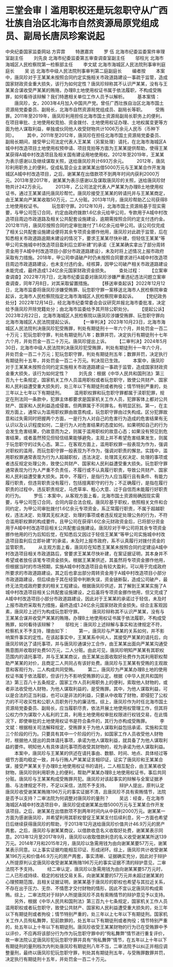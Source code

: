 # 三堂会审丨滥用职权还是玩忽职守从广西壮族自治区北海市自然资源局原党组成员、副局长唐凤珍案说起

中央纪委国家监委网站 方弈霏
　　特邀嘉宾
　　罗 伍 北海市纪委监委案件审理室副主任
　　刘先良 北海市纪委监委第五审查调查室副主任
　　邬柱光 北海市海城区人民检察院第一检察部主任
　　李文斌 北海市海城区人民法院刑事审判庭庭长
　　吴 远 北海市中级人民法院刑事审判第二庭副庭长
　　编者按
　　本案中，唐凤珍对于王某某未按照合同约定实施相关市政道路建设一事疏于监管，造成国家财政资金重大损失，该行为如何定性？唐凤珍辩称其不认识严某某，没有与王某某合谋收受严某某的贿赂，办理B土地使用权证书属于依法履职，不构成受贿罪，如何看待该辩解？我们特邀相关单位工作人员予以解析。
　　基本案情：
　　唐凤珍，女，2003年4月加入中国共产党。曾任广西壮族自治区北海市国土资源局党委委员、副局长，北海市自然资源局党组成员、副局长等职。
　　受贿罪。2011年至2019年，唐凤珍利用担任北海市国土资源局副局长职务上的便利，在项目审批、土地使用权竞拍、资金拨付、土地使用权证办理、土地权属变更等方面为他人谋取利益，单独或伙同他人收受财物共计1006万余元人民币（币种下同）。
　　其中，2011年至2012年，唐凤珍在担任北海市国土资源局党委委员、副局长期间，接受甲公司法定代表人王某某（另案处理）请托，在北海市海城区A城中村改造项目土地使用权预申请、项目竞拍等方面为王某某提供帮助，使得王某某获得A城中村改造项目及相关国有建设用地使用权。2012年至2019年，王某某为表示感谢以及继续谋取关照，送给唐凤珍共计693万余元。
　　2012年，唐凤珍利用职务上的便利，促成私营企业主谢某某出借5000万元与王某某合作开发海城区A城中村改造项目，之后，谢某某在出借款项不到两年时间内获利2000万元。2013年至2017年，谢某某为表示感谢以及谋取唐凤珍的关照，送给唐凤珍财物共计242万余元。
　　2013年，乙公司法定代表人严某某为办理B土地使用权证书，通过王某某请托唐凤珍帮忙。唐凤珍接受王某某的转请托并与王某某商定，由王某某向严某某收取50万元，二人分赃。2013年11月，唐凤珍帮助乙公司获得B土地使用权证书。
　　玩忽职守罪。2012年10月，北海市国土资源局基于现实需要，与甲公司签订合同，约定由政府拨款1.6亿余元给甲公司，专款用于A城中村改造项目周边市政道路及相关公共配套设施建设，逾期需按照合同约定支付违约金。2012年11月，唐凤珍按照合同约定审批拨付了1.6亿余元给甲公司。该公司仅完成了相关公共配套设施建设便将其余专项资金挪作他用，唐凤珍对此疏于监管，后在知悉相关市政道路逾期未建设的情况下，要求王某某尽快补建，但轻信王某某“等甲公司实施城中村改造项目盈利后立即补建”的承诺（王某某确实拿出了部分周转资金用于A城中村改造项目小部分市政道路建设），未及时将上述情况上报市政府采取有力措施。2018年，甲公司申请破产时仍未按照合同要求进行A城中村改造项目周边市政道路建设，也未支付违约金。经核算，因甲公司破产相关市政道路建设未能完成，最终造成1.24亿余元国家财政资金损失。
　　查处过程：
　　【立案审查调查】2022年7月7日，北海市纪委监委对唐凤珍涉嫌严重违纪违法问题立案审查调查，同年7月8日，对其采取留置措施。
　　【移送审查起诉】2022年12月12日，北海市监委将唐凤珍涉嫌受贿罪、玩忽职守罪一案移送北海市人民检察院审查起诉，北海市人民检察院指定北海市海城区人民检察院审查起诉。
　　【党纪政务处分】2022年12月14日，经北海市纪委常委会会议研究并报北海市委批准，决定给予唐凤珍开除党籍处分；由北海市监委给予其开除公职处分。
　　【提起公诉】2023年2月22日，北海市海城区人民检察院以唐凤珍涉嫌受贿罪、玩忽职守罪向北海市海城区人民法院提起公诉。
　　【一审判决】2023年10月23日，北海市海城区人民法院判决唐凤珍犯受贿罪，判处有期徒刑十一年六个月，并处罚金一百二十万元；犯玩忽职守罪，判处有期徒刑八年；数罪并罚，决定执行有期徒刑十七年六个月，并处罚金一百二十万元。唐凤珍提出上诉。
　　【二审判决】2024年5月30日，北海市中级人民法院判决唐凤珍犯受贿罪，判处有期徒刑十一年六个月，并处罚金一百二十万元；犯玩忽职守罪，判处有期徒刑五年；数罪并罚，决定执行有期徒刑十五年，并处罚金一百二十万元。判决现已生效。
　　本案中，唐凤珍对于王某某未按照合同约定实施相关市政道路建设一事疏于监管，造成国家财政资金重大损失，该行为如何定性？
　　刘先良：根据《中华人民共和国刑法》第三百九十七条规定，国家机关工作人员滥用职权或者玩忽职守，致使公共财产、国家和人民利益遭受重大损失的，处三年以下有期徒刑或者拘役；情节特别严重的，处三年以上七年以下有期徒刑。
　　滥用职权罪和玩忽职守罪都属于渎职犯罪，规定在刑法同一条款中，犯罪主体都要求是国家机关工作人员，犯罪客体上都对公共财产、国家和人民利益造成侵害。但两罪属于不同罪名，有明显区别。第一，在主观方面上，通常认为滥用职权罪由故意构成，玩忽职守罪由过失构成。区分犯罪故意和过失需同时把握两个方面，一是行为人对自己的危害行为造成的危害结果有无认识以及认识程度如何，二是行为人对危害结果的态度如何。如果明知自己的行为会发生危害结果，仍故意而为之，则属于滥用职权的故意心态；如果没有预见到危害结果，或者虽然预见但轻信结果能够避免，主观上并不希望危害结果发生，则属于玩忽职守的过失心态。第二，在客观方面上，滥用职权罪一般表现为作为，强调对职权的滥用，而玩忽职守罪一般表现为不作为，强调对职责的懈怠。实践中，滥用职权罪通常表现为行为人超越职权，违法决定、处理其无权决定、处理的事项或者违反规定处理公务，致使公共财产、国家和人民利益遭受重大损失。玩忽职守罪通常表现为行为人严重不负责任，不履行或不认真履行职责，导致公共财产、国家和人民利益遭受重大损失。其中，不履行，是指行为人应当履行且有条件、有能力履行职责，但违背职责没有履行，包括擅离职守的行为；不正确履行，是指在履行职责的过程中，违反职责规定，马虎草率、粗心大意、过于自信而未能履行好职责的行为。
　　罗伍：本案中，从客观方面上看，北海市国土资源局确因现实需要，与甲公司签订合同，合同内容合法合规。唐凤珍基于职权，依照相关文件和合同约定，为甲公司审批拨付1.6亿余元专项资金，系正常履行职责，不属于超越职权，违法决定、处理其无权决定、处理的事项或者违反规定处理公务的行为，不符合滥用职权罪的构成要件。且甲公司在获得1.6亿余元财政资金后，已将部分资金用于A城中村改造项目相关公共配套设施建设。唐凤珍对于甲公司将其余专项资金挪作他用的行为后知后觉，在知悉后又因过于轻信王某某“等甲公司实施城中村改造项目盈利后立即补建”的承诺，未及时上报市政府，系不认真履行对拨付资金的监管职责。
　　从主观方面上看，唐凤珍在知悉王某某未按照合同约定建设A城中村改造项目相关市政道路后，曾要求王某某尽快补建，在案证据证明，其本身并不希望或者放任该笔专项资金损失。根据王某某供述，其虽然将专项资金挪作他用，但根据当时的市场预期，实施A城中村改造项目会有较大盈利，可以用于完成政府所要求的市政道路建设。其之后也拿出部分周转资金用于A城中村改造项目小部分市政道路建设，但后续由于其在经营中判断失误，资金链断裂，造成公司破产，最终无法完成政府要求的相关工程建设。根据唐凤珍供述，其了解到王某某实施了A城中村改造项目相关公共配套设施建设，之后虽将专项资金挪作他用，但又完成了A城中村改造项目小部分市政道路建设，因此对于王某某的承诺过于轻信，未及时上报市政府采取有力措施，最终造成1.24亿余元国家财政资金损失。综合主客观因素，唐凤珍上述行为构成玩忽职守罪。
　　唐凤珍辩称其不认识严某某，没有与王某某合谋并收受严某某的贿赂，办理B土地使用权证书属于依法履职，不构成受贿罪，如何看待该辩解？
　　邬柱光：唐凤珍上述辩解与事实和法律规定不符，检察机关不予支持，理由如下：
　　第一，唐凤珍与严某某的关系如何，并不影响案件事实的定性。在该起事实中，王某某系中间人，其接受严某某的请托后，向唐凤珍转达了请托事项，并与唐凤珍通谋分工合作，由王某某出面向严某某沟通受贿意图并收取好处费50万元，二人分赃。由此可见，唐凤珍明知严某某有其职权范围内的请托事项，并与王某某商议，由王某某出面收取好处费作为其利用职权帮助严某某的对价，且商定二人共同占有该好处费。唐凤珍与王某某有受贿的主观故意和客观行为，二人构成共同受贿。
　　第二，唐凤珍为严某某办理B土地的使用权证书属于依法履职，但该行为不影响受贿罪的认定。根据《中华人民共和国刑法》第三百八十五条规定，国家工作人员利用职务上的便利，索取他人财物的，或者非法收受他人财物，为他人谋取利益的，是受贿罪。其中，为他人谋取利益，可以是合法的正当利益，也可以是非法的利益，只要从中收取了财物，即侵犯了公权力的不可收买性和公职人员职务行为的廉洁性。综上，唐凤珍作为时任北海市国土资源局党委委员、副局长，应当履职尽责，依法开展土地使用权管理工作，但其将公权力作为谋取个人私利的工具，利用土地使用权审批权限进行权钱交易，在此情况下，即使审批的土地使用权证书是符合条件的，其行为亦构成受贿罪。
　　李文斌：根据相关司法解释规定，受贿罪关于为他人谋取利益包括承诺、实施和实现三个阶段的行为。只要具有其中一个阶段的行为，如国家工作人员收受他人财物时，根据他人提出的具体请托事项，承诺为他人谋取利益，就具备了为他人谋取利益的要件。明知他人有具体请托事项而收受其财物的，视为承诺为他人谋取利益。
　　本案中，唐凤珍与王某某的供述在请托事由、数额、时间、地点、具体经过等细节方面均稳定一致，并与行贿人严某某证言相印证，证实了唐凤珍和王某某合谋，接受严某某关于办理B土地使用权证书的请托，二人相互配合，由王某某收受财物，唐凤珍则利用职务上的便利，帮助严某某办理B土地使用权证书，事后共同分赃。唐凤珍与王某某构成受贿罪共犯。唐凤珍对该起事实的辩解与全案证据矛盾、与法律规定不符，不足以采信，法院不予支持。
　　辩护人提出，原判认定唐凤珍收受谢某某贿赂196万元的事实证据不清，且唐凤珍不具有索贿情节，法院是否予以支持？二审法院为何调整对唐凤珍的量刑？
　　吴远：经查，在北海市海城区A城中村改造项目中，唐凤珍促成谢某某出借5000万元与王某某合作开发该项目。之后，谢某某在出借款项不到两年时间内从中获利2000万元。谢某某一方面为感谢唐凤珍，并希望利用其职权督促王某某支付后续利息，另一方面也希望日后继续获得唐凤珍的帮助，于2013年12月送给唐凤珍价值共计46.9万元的房产两套。之后，唐凤珍与谢某某商议，以借款收息名义收取好处费，谢某某表示同意。2013年12月至2017年9月，唐凤珍以收取借款利息的名义收受谢某某所送139万元。2014年7月和2015年2月，唐凤珍以急需用钱为由向谢某某要57万元，谢某某表示同意。以上事实证据均能相互印证、形成闭环。综上，唐凤珍共计收受谢某某196万元和价值46.9万元的房产两套，事实清晰、证据确实充分，因此对于辩护人所提原判认定唐凤珍收受谢某某贿赂196万元的事实证据不清的辩护意见，二审法院不予支持。
　　经二审认定，唐凤珍以急需用钱为由向谢某某要57万元时，二人已形成持续、稳定的权钱交易关系，向谢某某要的57万元并未超过谢某某的心理预期范围，且相关证据证明，谢某某基于唐凤珍的职权也希望与其拉近关系，不存在出于压力、无奈、不情愿才交付财物的情形，因此不宜认定唐凤珍构成索贿。综上，二审法院对于辩护人所提唐凤珍不具有索贿情节的辩护意见予以支持。
　　另外，根据《中华人民共和国刑法》第三百九十七条规定，国家机关工作人员滥用职权或者玩忽职守，致使公共财产、国家和人民利益遭受重大损失的，处三年以下有期徒刑或者拘役；情节特别严重的，处三年以上七年以下有期徒刑。国家机关工作人员徇私舞弊，犯前款罪的，处五年以下有期徒刑或者拘役；情节特别严重的，处五年以上十年以下有期徒刑。唐凤珍收受王某某财物的行为已在受贿罪中予以评价，不应再将该部分行为作为玩忽职守罪中的“徇私舞弊”情节进行重复评价，故一审法院认定唐凤珍犯玩忽职守罪并具有“徇私舞弊”情节，在五年以上十年以下有期徒刑的量刑档次内判处唐凤珍有期徒刑八年不当，二审法院予以纠正并相应调整量刑，最终以唐凤珍犯玩忽职守罪，判处其有期徒刑五年，与受贿罪数罪并罚，决定执行有期徒刑十五年，并处罚金一百二十万元。